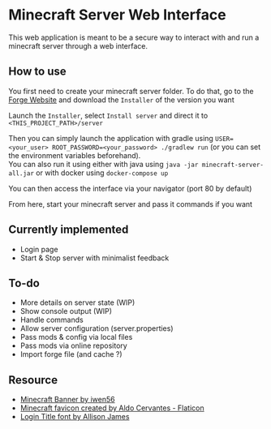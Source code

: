 # Minecraft Server Web Interface

This web application is meant to be a secure way
to interact with and run a minecraft server through a web interface.

## How to use

You first need to create your minecraft server folder.
To do that, go to the [Forge Website](https://files.minecraftforge.net/net/minecraftforge/forge/)
and download the `Installer` of the version you want

Launch the `Installer`, select `Install server` and direct it to `<THIS_PROJECT_PATH>/server`

Then you can simply launch the application with gradle
using `USER=<your_user> ROOT_PASSWORD=<your_password> ./gradlew run` (or you can set the environment variables
beforehand).  
You can also run it using either with java using `java -jar minecraft-server-all.jar` or with docker
using `docker-compose up`

You can then access the interface via your navigator (port 80 by default)

From here, start your minecraft server and pass it commands if you want

## Currently implemented

- Login page
- Start & Stop server with minimalist feedback

## To-do

- More details on server state (WIP)
- Show console output (WIP)
- Handle commands
- Allow server configuration (server.properties)
- Pass mods & config via local files
- Pass mods via online repository
- Import forge file (and cache ?)

## Resource

- [Minecraft Banner by iwen56](https://www.deviantart.com/iwen56/art/Banniere-minecraft-368139531)
- [Minecraft favicon created by Aldo Cervantes - Flaticon](https://www.flaticon.com/free-icons/minecraft)
- [Login Title font by Allison James](https://www.fontspace.com/minecraft-evenings-font-f17735)